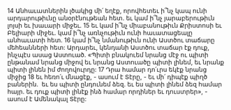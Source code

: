 14 Անհաւատներին լծակից մի՛ եղէք, որովհետեւ ի՞նչ կապ ունի արդարութիւնը անօրէնութեան հետ. եւ կամ ի՞նչ յարաբերութիւն լոյսի եւ խաւարի միջեւ. 15 եւ կամ ի՞նչ միաբանութիւն Քրիստոսի եւ Բելիարի միջեւ. կամ ի՞նչ առնչութիւն ունի հաւատացեալը անհաւատի հետ. 16 կամ ի՞նչ նմանութիւն ունի Աստծու տաճարը մեհեանների հետ: Արդարեւ, կենդանի Աստծու տաճար էք դուք, ինչպէս ասաց Աստուած.
«Պիտի բնակուեմ նրանց մէջ ու պիտի ընթանամ նրանց միջով եւ նրանց Աստուածը պիտի լինեմ,
եւ նրանք պիտի լինեն իմ ժողովուրդը:
17 Դրա համար դո՛ւրս եկէք նրանց միջից
18 եւ հեռո՛ւ մնացէք, - ասում է Տէրը, - եւ մի՛ դիպէք պիղծ բաներին.  եւ ես պիտի ընդունեմ ձեզ.
եւ ես պիտի լինեմ ձեզ համար հայր.
եւ դուք պիտի լինէք ինձ համար որդիներ եւ դուստրեր», -
ասում է Ամենակալ Տէրը:
